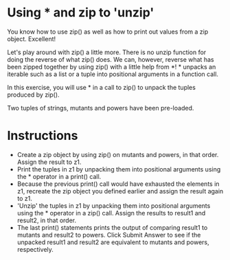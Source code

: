 # Using * and zip to 'unzip'
You know how to use zip() as well as how to print out values from a zip object. Excellent!

Let's play around with zip() a little more. There is no unzip function for doing the reverse of what zip() does. We can, however, reverse what has been zipped together by using zip() with a little help from *! * unpacks an iterable such as a list or a tuple into positional arguments in a function call.

In this exercise, you will use * in a call to zip() to unpack the tuples produced by zip().

Two tuples of strings, mutants and powers have been pre-loaded.

# Instructions
- Create a zip object by using zip() on mutants and powers, in that order. Assign the result to z1.
- Print the tuples in z1 by unpacking them into positional arguments using the * operator in a print() call.
- Because the previous print() call would have exhausted the elements in z1, recreate the zip object you defined earlier and assign the result again to z1.
- 'Unzip' the tuples in z1 by unpacking them into positional arguments using the * operator in a zip() call. Assign the results to result1 and result2, in that order.
- The last print() statements prints the output of comparing result1 to mutants and result2 to powers. Click Submit Answer to see if the unpacked result1 and result2 are equivalent to mutants and powers, respectively.
